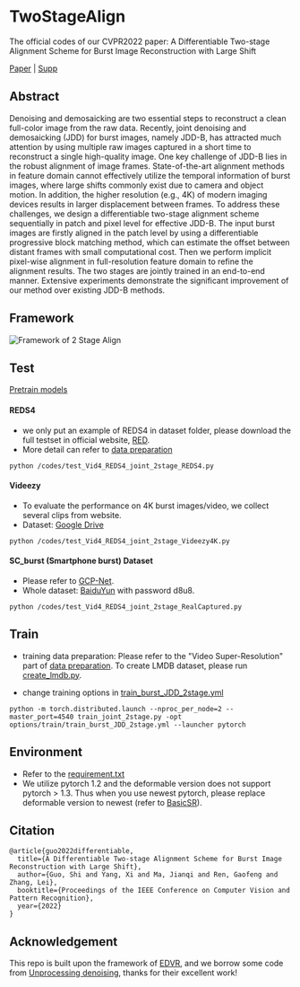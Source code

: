 # TwoStageAlign
The official codes of our CVPR2022 paper: A Differentiable Two-stage Alignment Scheme for Burst Image Reconstruction with Large Shift

[Paper](https://arxiv.org/pdf/2203.09294.pdf) | [Supp](https://github.com/GuoShi28/2StageAlign/blob/main/03788-supp.pdf)

## Abstract
Denoising and demosaicking are two essential steps to reconstruct a clean full-color image from the raw data. Recently, joint denoising and demosaicking (JDD) for burst images, namely JDD-B, has attracted much attention by using multiple raw images captured in a short time to reconstruct a single high-quality image. One key challenge of JDD-B lies in the robust alignment of image frames. State-of-the-art alignment methods in feature domain cannot effectively utilize the temporal information of burst images, where large shifts commonly exist due to camera and object motion. In addition, the higher resolution (e.g., 4K) of modern imaging devices results in larger displacement between frames. To address these challenges, we design a differentiable two-stage alignment scheme sequentially in patch and pixel level for effective JDD-B. The input burst images are firstly aligned in the patch level by using a differentiable progressive block matching method, which can estimate the offset between distant frames with small computational cost. Then we perform implicit pixel-wise alignment in full-resolution feature domain to refine the alignment results. The two stages are jointly trained in an end-to-end manner. Extensive experiments demonstrate the significant improvement of our method over existing JDD-B methods.

## Framework
![Framework of 2 Stage Align](https://github.com/GuoShi28/2StageAlign/blob/main/network.png)

## Test
[Pretrain models](https://github.com/GuoShi28/2StageAlign/tree/main/experiments/J0007_JDDB_PBMNet_wgr_ncc_gt_s2h/models)

#### REDS4

* we only put an example of REDS4 in dataset folder, please download the full testset in official website, [RED](https://seungjunnah.github.io/Datasets/reds.html). 
* More detail can refer to [data preparation](https://github.com/xinntao/EDVR/blob/master/docs/DatasetPreparation.md)

```
python /codes/test_Vid4_REDS4_joint_2stage_REDS4.py
```

#### Videezy

* To evaluate the performance on 4K burst images/video, we collect several clips from website. 
* Dataset: [Google Drive](https://drive.google.com/file/d/1YDljUONvyKUO24smTx__CUH_4Zxhle09/view?usp=sharing)

```
python /codes/test_Vid4_REDS4_joint_2stage_Videezy4K.py
```

#### SC_burst (Smartphone burst) Dataset

* Please refer to [GCP-Net](https://github.com/GuoShi28/GCP-Net). 
* Whole dataset: [BaiduYun](https://pan.baidu.com/s/1gRQ1im6Qa7vZiuOv9eO2Qw) with password d8u8.

```
python /codes/test_Vid4_REDS4_joint_2stage_RealCaptured.py
```

## Train
* training data preparation: Please refer to the "Video Super-Resolution" part of [data preparation](https://github.com/xinntao/EDVR/blob/master/docs/DatasetPreparation.md). To create LMDB dataset, please run [create_lmdb.py](https://github.com/GuoShi28/2StageAlign/blob/main/codes/data_scripts/create_lmdb.py).

* change training options in [train_burst_JDD_2stage.yml](https://github.com/GuoShi28/2StageAlign/blob/main/codes/options/train/train_burst_JDD_2stage.yml)

```
python -m torch.distributed.launch --nproc_per_node=2 --master_port=4540 train_joint_2stage.py -opt options/train/train_burst_JDD_2stage.yml --launcher pytorch
```

## Environment
* Refer to the [requirement.txt](https://github.com/GuoShi28/2StageAlign/blob/main/requirements.txt)
* We utilize pytorch 1.2 and the deformable version does not support pytorch > 1.3. Thus when you use newest pytorch, please replace deformable version to newest (refer to [BasicSR](https://github.com/xinntao/BasicSR)). 

## Citation
```
@article{guo2022differentiable,
  title={A Differentiable Two-stage Alignment Scheme for Burst Image Reconstruction with Large Shift},
  author={Guo, Shi and Yang, Xi and Ma, Jianqi and Ren, Gaofeng and Zhang, Lei},
  booktitle={Proceedings of the IEEE Conference on Computer Vision and Pattern Recognition},
  year={2022}
}
```

## Acknowledgement
This repo is built upon the framework of [EDVR](https://github.com/xinntao/EDVR), and we borrow some code from [Unprocessing denoising](https://github.com/timothybrooks/unprocessing), thanks for their excellent work!
